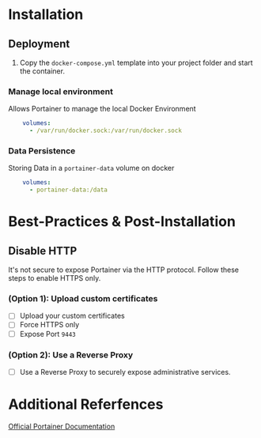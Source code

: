 # Installation

## Deployment

1. Copy the `docker-compose.yml` template into your project folder and start the container.

### Manage local environment

Allows Portainer to manage the local Docker Environment
```yaml
    volumes:
      - /var/run/docker.sock:/var/run/docker.sock
```

### Data Persistence

Storing Data in a `portainer-data` volume on docker
```yaml
    volumes:
      - portainer-data:/data
```

# Best-Practices & Post-Installation

## Disable HTTP

It's not secure to expose Portainer via the HTTP protocol. Follow these steps to enable HTTPS only.

### (Option 1): Upload custom certificates

- [ ] Upload your custom certificates
- [ ] Force HTTPS only
- [ ] Expose Port `9443`

### (Option 2): Use a Reverse Proxy

- [ ] Use a Reverse Proxy to securely expose administrative services.

# Additional Referfences

[Official Portainer Documentation](https://docs.portainer.io/)
